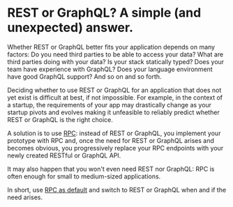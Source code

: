 # REST or GraphQL? A simple (and unexpected) answer.

Whether REST or GraphQL better fits your application depends on many factors:
Do you need third parties to be able to access your data?
What are third parties doing with your data?
Is your stack statically typed?
Does your team have experience with GraphQL?
Does your language environment have good GraphQL support?
And so on and so forth.

Deciding whether to use REST or GraphQL for an application that does not yet exist is difficult at best, if not impossible.
For example,
in the context of a startup,
the requirements of your app may drastically change as your startup pivots and evolves making it unfeasible to reliably predict whether REST or GraphQL is the right choice.

A solution is to use [RPC](/docs/what-is-rpc.md#what-is-rpc):
instead of REST or GraphQL,
you implement your prototype with RPC
and,
once the need for REST or GraphQL arises and becomes obvious,
you progressively replace your RPC endpoints with your newly created RESTful or GraphQL API.

It may also happen that you won't even need REST nor GraphQL:
RPC is often enough for small to medium-sized applications.

In short,
use [RPC as default](/docs/blog/rpc-as-default.md#rpc-as-default) and
switch to REST or GraphQL when and if the need arises.
